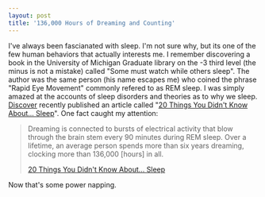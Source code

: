 ```yaml
---
layout: post  
title: '136,000 Hours of Dreaming and Counting'
---
```

I've always been fascianated with sleep. I'm not sure why, but its one of the few human behaviors that actually interests me. I remember discovering a book in the University of Michigan Graduate library on the -3 third level (the minus is not a mistake) called "Some must watch while others sleep". The author was the same person (his name escapes me) who coined the phrase "Rapid Eye Movement" commonly refered to as REM sleep. I was simply amazed at the accounts of sleep disorders and theories as to why we sleep. [Discover](http://www.discover.com) recently published an article called "[20 Things You Didn't Know About... Sleep](http://discovermagazine.com/2006/jul/20thingssleep)". One fact caught my attention:

> Dreaming is connected to bursts of electrical activity that blow through the brain stem every 90 minutes during REM sleep. Over a lifetime, an average person spends more than six years dreaming, clocking more than 136,000 [hours] in all.
> 
> [20 Things You Didn't Know About... Sleep](http://discovermagazine.com/2006/jul/20thingssleep)

Now that's some power napping.
